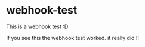 # webhook-test
This is a webhook test :D

If you see this the webhook test worked. it really did !!
